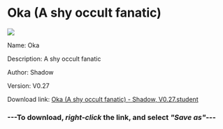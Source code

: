 # Oka (A shy occult fanatic)

<img src = "https://raw.githubusercontent.com/Arbiter1223/Koukou-Gurashi-Custom-Students/master/Students/Files/Oka%20(A%20shy%20occult%20fanatic).png">

Name: Oka

Description: A shy occult fanatic

Author: Shadow

Version: V0.27

Download link: <a href="https://raw.githubusercontent.com/Arbiter1223/Koukou-Gurashi-Custom-Students/master/Students/Files/Oka%20(A%20shy%20occult%20fanatic)%20-%20Shadow%2C%20V0.27.student">Oka (A shy occult fanatic) - Shadow, V0.27.student</a>

### ---**To download, _right-click_ the link, and select _"Save as"_**---

